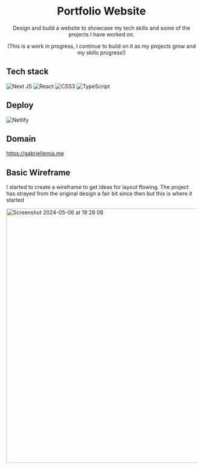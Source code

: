<div align="center">
  
# Portfolio Website


Design and build a website to showcase my tech skills and some of the projects I have worked on.

(This is a work in progress, I continue to build on it as my projects grow and my skills progress!)

</div>

## Tech stack

![Next JS](https://img.shields.io/badge/Next-black?style=for-the-badge&logo=next.js&logoColor=white)
![React](https://img.shields.io/badge/react-%2320232a.svg?style=for-the-badge&logo=react&logoColor=%2361DAFB)
![CSS3](https://img.shields.io/badge/css3-%231572B6.svg?style=for-the-badge&logo=css3&logoColor=white)
![TypeScript](https://img.shields.io/badge/typescript-%23007ACC.svg?style=for-the-badge&logo=typescript&logoColor=white)

## Deploy

![Netlify](https://img.shields.io/badge/netlify-%23000000.svg?style=for-the-badge&logo=netlify&logoColor=#00C7B7)

## Domain

https://gabriellemia.me

## Basic Wireframe

I started to create a wireframe to get ideas for layout flowing.  The project has strayed from the original design a fair bit since then but this is where it started

<img width="672" alt="Screenshot 2024-05-06 at 19 28 08" src="https://github.com/gabriellemia/portfolio/assets/78322726/3f442123-d162-4191-aaf4-b01543efc20d">
